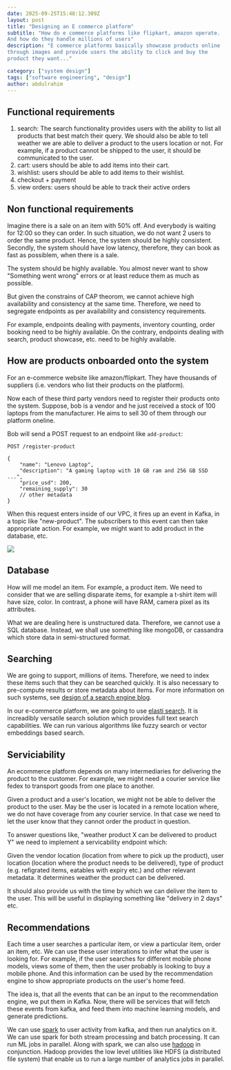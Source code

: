 ```yaml
---
date: 2025-09-25T15:48:12.309Z
layout: post
title: "Designing an E commerce platform"
subtitle: "How do e commerce platforms like flipkart, amazon operate.
And how do they handle millions of users"
description: "E commerce platforms basically showcase products online
through images and provide users the ability to click and buy the
product they want..."

category: ["system design"]
tags: ["software engineering", "design"]
author: abdulrahim
---
```


## Functional requirements

1. search: The search functionality provides users with the ability to
   list all products that best match their query. We should also be able
   to tell weather we are able to deliver a product to the users
   location or not. For example, if a product cannot be shipped to the
   user, it should be communicated to the user.
2. cart: users should be able to add items into their cart.
3. wishlist: users should be able to add items to their wishlist.
4. checkout + payment
5. view orders: users should be able to track their active orders

## Non functional requirements

Imagine there is a sale on an item with 50% off. And everybody is
waiting for 12:00 so they can order. In such situation, we do not want 2
users to order the same product. Hence, the system should be highly
consistent.  Secondly, the system should have low latency, therefore,
they can book as fast as possiblem, when there is a sale. 

The system should be highly available. You almost never want to show
"Something went wrong" errors or at least reduce them as much as
possible.

But given the constrains of CAP theorom, we cannot achieve high
availability and consistency at the same time. Therefore, we need to
segregate endpoints as per availability and consistency requirements. 

For example, endpoints dealing with payments, inventory counting, order
booking need to be highly available.  On the contrary, endpoints dealing
with search, product showcase, etc. need to be highly available.

## How are products onboarded onto the system

For an e-commerce website like amazon/flipkart. They have thousands of
suppliers (i.e. vendors who list their products on the platform).

Now each of these third party vendors need to register their products
onto the system. Suppose, bob is a vendor and he just received a stock
of 100 laptops from the manufacturer. He aims to sell 30 of them through
our platform oneline.

Bob will send a POST request to an endpoint like `add-product`:

```
POST /register-product

{
    "name": "Lenovo Laptop",
    "description": "A gaming laptop with 10 GB ram and 256 GB SSD ...",
    "price_usd": 200,
    "remaining_supply": 30
    // other metadata
}
```

When this request enters inside of our VPC, it fires up an event in
Kafka, in a topic like "new-product". The subscribers to this event can
then take appropriate action. For example, we might want to add product
in the database, etc.

![](https://i.ibb.co/m5cLtJYm/Screenshot-from-2025-09-25-22-00-11.png)

## Database

How will me model an item. For example, a product item. We need to
consider that we are selling disparate items, for example a t-shirt item
will have size, color. In contrast, a phone will have RAM, camera pixel
as its attributes.

What we are dealing here is unstructured data. Therefore, we cannot use
a SQL database. Instead, we shall use something like mongoDB, or
cassandra which store data in semi-structured format.

## Searching

We are going to support, millions of items. Therefore, we need to index
these items such that they can be searched quickly. It is also necessary
to pre-compute results or store metadata about items. For more
information on such systems, see [design of a search engine
blog](https://abdulrahim.space/posts/design_of_youtube/).

In our e-commerce platform, we are going to use [elasti
search](https://www.elastic.co/elasticsearch). It is increadibly
versatile search solution which provides full text search capabilities.
We can run various algorithms like fuzzy search or vector embeddings
based search.

## Serviciability

An ecommerce platform depends on many intermediaries for delivering the
product to the customer. For example, we might need a courier service
like fedex to transport goods from one place to another.

Given a product and a user's location, we might not be able to deliver
the product to the user. May be the user is located in a remote location
where, we do not have coverage from any courier service. In that case we
need to let the user know that they cannot order the product in
question.

To answer questions like, "weather product X can be delivered to product
Y" we need to implement a servicability endpoint which:

Given the vendor location (location from where to pick up the product),
user location (location where the product needs to be delivered), type
of product (e.g. refigrated items, eatables with expiry etc.) and other
relevant metadata.  It determines weather the product can be delivered. 

It should also provide us with the time by which we can deliver the item
to the user. This will be useful in displaying something like "delivery
in 2 days" etc.

## Recommendations

Each time a user searches a particular item, or view a particular item,
order an item, etc. We can use these user interations to infer what the
user is looking for. For example, if the user searches for different
mobile phone models, views some of them, then the user probably is
looking to buy a mobile phone. And this information can be used by the
recommendation engine to show appropriate products on the user's home
feed.

The idea is, that all the events that can be an input to the
recommendation engine, we put them in Kafka. Now, there will be services
that will fetch these events from kafka, and feed them into machine
learning models, and generate predictions.

We can use [spark](https://spark.apache.org/) to user activity from
kafka, and then run analytics on it. We can use spark for both stream
processing and batch processing. It can run ML jobs in parallel.  Along
with spark, we can also use [hadoop](https://hadoop.apache.org/) in
conjunction. Hadoop provides the low level utilities like HDFS (a
distributed file system) that enable us to run a large number of
analytics jobs  in parallel.
